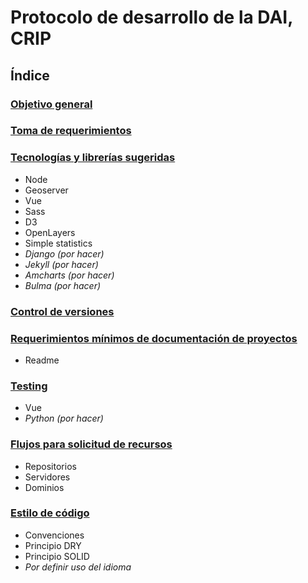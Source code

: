 # Protocolo de desarrollo de la DAI, CRIP

## Índice

### [Objetivo general](objetivo.md)

### [Toma de requerimientos](toma_de_requerimientos.md)

### [Tecnologías y librerías sugeridas](tecnologias_y_librerias.md)
* Node
* Geoserver
* Vue
* Sass
* D3
* OpenLayers
* Simple statistics
* *Django (por hacer)*
* *Jekyll (por hacer)*
* *Amcharts (por hacer)*
* *Bulma (por hacer)*

### [Control de versiones](control_versiones.md)

### [Requerimientos mínimos de documentación de proyectos](documentacion_de_proyectos.md)
* Readme

### [Testing](testing.md)
* Vue
* *Python (por hacer)*

### [Flujos para solicitud de recursos](solicitud_de_recursos.md)
* Repositorios
* Servidores
* Dominios

### [Estilo de código](estilo_de_codigo.md)
* Convenciones
* Principio DRY
* Principio SOLID
* *Por definir uso del idioma*
